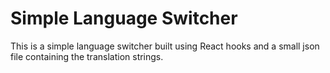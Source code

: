 # Simple Language Switcher

This is a simple language switcher built using React hooks and a small json file containing the translation strings.
